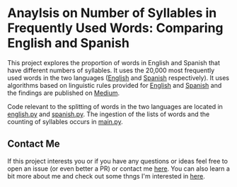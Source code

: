 # Anaylsis on Number of Syllables in Frequently Used Words: Comparing English and Spanish
This project explores the proportion of words in English and Spanish that have different numbers of syllables.
It uses the 20,000 most frequently used words in the two languages ([English](https://github.com/first20hours/google-10000-english/blob/master/20k.txt) and [Spanish](https://es.wiktionary.org/wiki/Ap%C3%A9ndice:Palabras_m%C3%A1s_frecuentes_del_espa%C3%B1ol) respectively).
It uses algorithms based on linguistic rules provided for [English](http://www.phonicsontheweb.com/syllables.php) and [Spanish](http://www.spanishdict.com/topics/show/116) and the findings
are published on [Medium](https://medium.com/@RobinPollak/syllabification-is-a-fun-word-does-english-use-more-one-syllable-words-than-spanish-f1c28bed98d).

Code relevant to the splitting of words in the two languages are located in [english.py](https://github.com/robinspollak/syllable-analysis/blob/master/english.py) and [spanish.py](https://github.com/robinspollak/syllable-analysis/blob/master/spanish.py). The ingestion of the lists of words and the counting of syllables occurs in [main.py](https://github.com/robinspollak/syllable-analysis/blob/master/main.py).

## Contact Me
If this project interests you or if you have any questions or ideas feel free to open an issue (or even better a PR) or contact me [here](mailto:robin@pollak.io). You can also learn a bit more about me and check out some thngs I'm interested in [here](robin.pollak.io).
